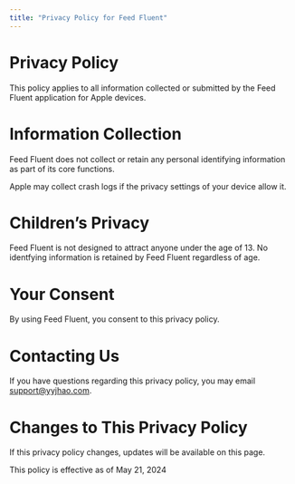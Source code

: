 ```yaml
---
title: "Privacy Policy for Feed Fluent"
---
```


# Privacy Policy

This policy applies to all information collected or submitted by the Feed Fluent application for Apple devices.

# Information Collection

Feed Fluent does not collect or retain any personal identifying information as part of its core functions.

Apple may collect crash logs if the privacy settings of your device allow it.

# Children’s Privacy

Feed Fluent is not designed to attract anyone under the age of 13. No identfying information is retained by Feed Fluent regardless of age.

# Your Consent

By using Feed Fluent, you consent to this privacy policy.

# Contacting Us

If you have questions regarding this privacy policy, you may email support@yyjhao.com.

# Changes to This Privacy Policy

If this privacy policy changes, updates will be available on this page.

This policy is effective as of May 21, 2024